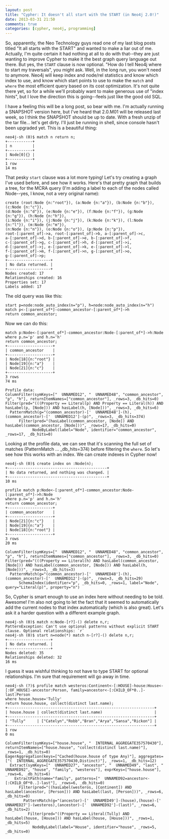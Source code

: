 ```yaml
---
layout: post
title: "Cypher: It doesn't all start with the START (in Neo4j 2.0!)"
date: 2013-03-31 21:50
comments: true
categories: [cypher, neo4j, programming]
---
```

So, apparently, the Neo Technology guys read one of my last blog posts titled "It all starts with the START" and wanted to make a liar out of me. Actually, I'm quite certain it had nothing at all to do with that--they are just wanting to improve Cypher to make it the best graph query language out there. But yes, the `START` clause is now optional. "How do I tell Neo4j where to start my traversals", you might ask. Well, in the long run, you won't need to anymore. Neo4j will keep index and node/rel statistics and know which index to use, and know which start points to use to make the `match` and `where` the most efficient query based on its cost optimization. It's not quite there yet, so for a while we'll probably want to make generous use of "index hints", but I love the direction this is going--feels just like the good old SQL.

I have a feeling this will be a long post, so bear with me. I'm actually running a SNAPSHOT version here, but I've heard that 2.0.M01 will be released last week, so I think the SNAPSHOT should be up to date. With a fresh unzip of the tar file... let's get dirty. I'll just be running in shell, since console hasn't been upgraded yet. This is a beautiful thing:

```
neo4j-sh (0)$ match n return n;
+-----------+
| n         |
+-----------+
| Node[0]{} |
+-----------+
1 row
14 ms
```

That pesky `start` clause was a lot more typing! Let's try creating a graph I've used before, and see how it works. Here's that pretty graph that builds a tree, for the MCRA query (I'm adding a label to each of the nodes called Node--yes, I know, not a very original name):
```
create (root:Node {n:"root"}), (a:Node {n:"a"}), (b:Node {n:"b"}), (c:Node {n:"c"}), 
(d:Node {n:"d"}), (e:Node {n:"e"}), (f:Node {n:"f"}), (g:Node {n:"g"}), (h:Node {n:"h"}), 
(i:Node {n:"i"}), (j:Node {n:"j"}), (k:Node {n:"k"}), (l:Node {n:"l"}), (m:Node {n:"m"}), 
(n:Node {n:"n"}), (o:Node {n:"o"}), (p:Node {n:"p"}),
root-[:parent_of]->a, root-[:parent_of]->b, a-[:parent_of]->c, 
a-[:parent_of]->d, b-[:parent_of]->e, b-[:parent_of]->f,
c-[:parent_of]->g, c-[:parent_of]->h, d-[:parent_of]->i, 
d-[:parent_of]->j, e-[:parent_of]->k, e-[:parent_of]->l, 
f-[:parent_of]->m, f-[:parent_of]->n, g-[:parent_of]->o, 
g-[:parent_of]->p;
+-------------------+
| No data returned. |
+-------------------+
Nodes created: 17
Relationships created: 16
Properties set: 17
Labels added: 17
```

The old query was like this:
```
start p=node:node_auto_index(n="p"), h=node:node_auto_index(n="h")
match p<-[:parent_of*]-common_ancestor-[:parent_of*]->h
return common_ancestor;
```

Now we can do this:
```
match p:Node<-[:parent_of*]-common_ancestor:Node-[:parent_of*]->h:Node
where p.n='p' and h.n='h'
return common_ancestor;
+--------------------+
| common_ancestor    |
+--------------------+
| Node[18]{n:"root"} |
| Node[19]{n:"a"}    |
| Node[21]{n:"c"}    |
+--------------------+
3 rows
74 ms

Profile data:
ColumnFilter(symKeys=["  UNNAMED12", "  UNNAMED48", "common_ancestor", "p", "h"], returnItemNames=["common_ancestor"], _rows=3, _db_hits=0)
Filter(pred="(((Property == Literal(p) AND Property == Literal(h)) AND hasLabel(p, [Node])) AND hasLabel(h, [Node]))", _rows=3, _db_hits=6)
  PatternMatch(g="(common_ancestor)-['  UNNAMED48']-(h),(common_ancestor)-['  UNNAMED12']-(p)", _rows=3, _db_hits=374)
      Filter(pred="(hasLabel(common_ancestor, [Node]) AND hasLabel(common_ancestor, [Node]))", _rows=17, _db_hits=0)
            NodeByLabel(label="Node", identifier="common_ancestor", _rows=17, _db_hits=0)
```

Looking at the profile data, we can see that it's scanning the full set of matches (PatternMatch ... _db_hits=374) before filtering the `where`. So let's see how this works with an index. We can create indexes in Cypher now!
```
neo4j-sh (0)$ create index on :Node(n);
+--------------------------------------------+
| No data returned, and nothing was changed. |
+--------------------------------------------+
10 ms

profile match p:Node<-[:parent_of*]-common_ancestor:Node-[:parent_of*]->h:Node
where p.n='p' and h.n='h'
return common_ancestor;
+--------------------+
| common_ancestor    |
+--------------------+
| Node[21]{n:"c"}    |
| Node[19]{n:"a"}    |
| Node[18]{n:"root"} |
+--------------------+
3 rows
20 ms

ColumnFilter(symKeys=["  UNNAMED12", "  UNNAMED48", "common_ancestor", "p", "h"], returnItemNames=["common_ancestor"], _rows=3, _db_hits=0)
Filter(pred="(((Property == Literal(h) AND hasLabel(common_ancestor, [Node])) AND hasLabel(common_ancestor, [Node])) AND hasLabel(h, [Node]))", _rows=3, _db_hits=3)
  PatternMatch(g="(common_ancestor)-['  UNNAMED48']-(h),(common_ancestor)-['  UNNAMED12']-(p)", _rows=3, _db_hits=29)
      SchemaIndex(identifier="p", _db_hits=0, _rows=1, label="Node", query="Literal(p)", property="n")
```

So, Cypher is smart enough to use an index here without needing to be told. Awesome! I'm also not going to let the fact that it seemed to automatically add the current nodes to that index automatically (which is also great). Let's ask it a harder question with a different example graph.

```
neo4j-sh (0)$ match n:Node-[r?]-() delete n,r;
PatternException: Can't use optional patterns without explicit START clause. Optional relationships: `r`
neo4j-sh (0)$ start n=node(*) match n-[r?]-() delete n,r;
+-------------------+
| No data returned. |
+-------------------+
Nodes deleted: 35
Relationships deleted: 32
16 ms
```

I guess it was wishful thinking to not have to type START for optional relationships. I'm sure that requirement will go away in time.

```
neo4j-sh (?)$ profile match westeros:Continent<-[:HOUSE]-house:House<-[:OF_HOUSE]-ancestor:Person, family=ancestor<-[:CHILD_OF*0..]-last:Person
where house.house='Tully'
return house.house, collect(distinct last.name);
+-----------------------------------------------------------------+
| house.house | collect(distinct last.name)                       |
+-----------------------------------------------------------------+
| "Tully"     | ["Catelyn","Robb","Bran","Arya","Sansa","Rickon"] |
+-----------------------------------------------------------------+
1 row
0 ms

ColumnFilter(symKeys=["house.house", "  INTERNAL_AGGREGATE357570430"], returnItemNames=["house.house", "collect(distinct last.name)"], _rows=1, _db_hits=0)
EagerAggregation(keys=["Cached(house.house of type Any)"], aggregates=["(  INTERNAL_AGGREGATE357570430,Distinct)"], _rows=1, _db_hits=12)
  Extract(symKeys=["  UNNAMED27", "ancestor", "  UNNAMED49", "last", "  UNNAMED92", "house", "family", "westeros"], exprKeys=["house.house"], _rows=6, _db_hits=6)
    ExtractPath(name="family", patterns=["  UNNAMED92=ancestor<-[:CHILD_OF*0..]-last"], _rows=6, _db_hits=0)
      Filter(pred="((hasLabel(westeros, [Continent]) AND hasLabel(ancestor, [Person])) AND hasLabel(last, [Person]))", _rows=6, _db_hits=0)
        PatternMatch(g="(ancestor)-['  UNNAMED49']-(house),(house)-['  UNNAMED27']-(westeros),(ancestor)-['  UNNAMED92']-(last)", _rows=6, _db_hits=2)
          Filter(pred="((Property == Literal(Tully) AND hasLabel(house, [House])) AND hasLabel(house, [House]))", _rows=1, _db_hits=5)
            NodeByLabel(label="House", identifier="house", _rows=5, _db_hits=0)


```

